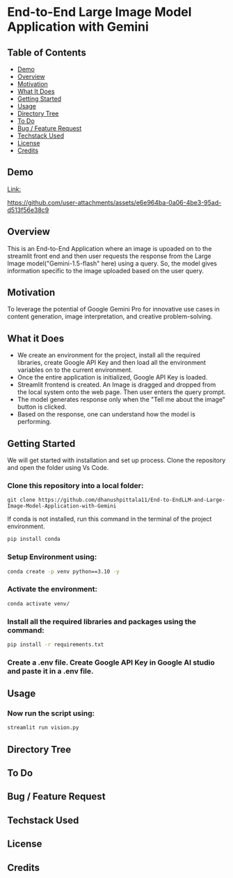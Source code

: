# End-to-End  Large Image Model Application with Gemini

## Table of Contents
  * [Demo](#demo)
  * [Overview](#overview)
  * [Motivation](#motivation)
  * [What It Does](#what-it-does)
  * [Getting Started](#Getting-started)
  * [Usage](#usage)
  * [Directory Tree](#directory-tree)
  * [To Do](#to-do)
  * [Bug / Feature Request](#bug---feature-request)
  * [Techstack Used](#techstack-used)
  * [License](#license)
  * [Credits](#credits)

## Demo
[Link:](Project_Demo_Showcase.mp4)

https://github.com/user-attachments/assets/e6e964ba-0a06-4be3-95ad-d513f56e38c9

## Overview

This is an End-to-End Application where an image is upoaded on to the streamlit front end and then user requests the response from the Large Image model("Gemini-1.5-flash" here) using a query. So, the model gives information specific to the image uploaded based on the user query.

## Motivation

To leverage the potential of Google Gemini Pro for innovative use cases in content generation, image interpretation, and creative problem-solving.

## What it Does
  * We create an environment for the project, install all the required libraries, create Google API Key and then load all the environment 
    variables on to the current environment.
  * Once the entire application is initialized, Google API Key is loaded.
  * Streamlit frontend is created. An Image is dragged and dropped from the local system onto the web page. Then user enters the query prompt.
  * The model generates response only when the "Tell me about the image" button is clicked.
  * Based on the response, one can understand how the model is performing.
    
## Getting Started
  We will get started with installation and set up process. Clone the repository and open the folder using Vs Code.
  ### Clone this repository into a local folder:
  ```
  git clone https://github.com/dhanushpittala11/End-to-EndLLM-and-Large-Image-Model-Application-with-Gemini
  ```
  If conda is not installed, run this command in the terminal of the project environment.
  ```bash
  pip install conda
  ```
  ### Setup Environment using:
  ```bash
  conda create -p venv python==3.10 -y
  ```
  ### Activate the environment:
  ```bash
  conda activate venv/
  ```
  ### Install all the required libraries and packages using the command:
  ```bash
  pip install -r requirements.txt
  ```
  ### Create a .env file. Create Google API Key in Google AI studio and paste it in a .env file. 
## Usage
  ### Now run the script using:
  ```bash
  streamlit run vision.py
  ```
## Directory Tree

## To Do

## Bug / Feature Request

## Techstack Used

## License

## Credits
